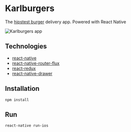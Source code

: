 # Karlburgers
The [hipstest burger](http://karlburgers.ru/) delivery app. Powered with React Native

![Karlburgers app](http://i.imgur.com/znBqnbH.gif)
## Technologies
- [react-native](https://github.com/facebook/react-native)
- [react-native-router-flux](https://github.com/aksonov/react-native-router-flux)
- [react-redux](https://github.com/reactjs/react-redux)
- [react-native-drawer](https://github.com/root-two/react-native-drawer)

## Installation
`npm install`

## Run
`react-native run-ios`
